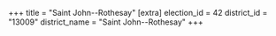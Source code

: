 +++
title = "Saint John--Rothesay"
[extra]
election_id = 42
district_id = "13009"
district_name = "Saint John--Rothesay"
+++
